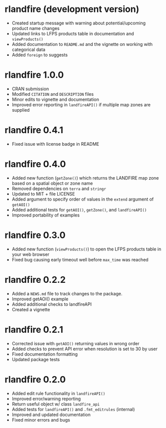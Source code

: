 # rlandfire (development version)
-   Created startup message with warning about potential/upcoming product name changes
-   Updated links to LFPS products table in documentation and `viewProducts()`
-   Added documentation to `README.md` and the vignette on working with categorical data
-   Added `foreign` to suggests

# rlandfire 1.0.0
-   CRAN submission
-   Modified `CITATION` and `DESCRIPTION` files
-   Minor edits to vignette and documentation
-   Improved error reporting in `landfireAPI()` if multiple map zones are supplied

# rlandfire 0.4.1
-   Fixed issue with license badge in README

# rlandfire 0.4.0
  - Added new function (`getZone()`) which returns the LANDFIRE map zone based on a spatial object or zone name 
  - Removed dependencies on `terra` and `stringr`
  - Updated to MIT + file LICENSE
  - Added argument to specify order of values in the `extend` argument of `getAOI()`
  - Added additional tests for `getAOI()`, `getZone()`, and `landfireAPI()`
  - Improved portability of examples

# rlandfire 0.3.0

-   Added new function (`viewProducts()`) to open the LFPS products table in your web browser
-   Fixed bug causing early timeout well before `max_time` was reached

# rlandfire 0.2.2

-   Added a `NEWS.md` file to track changes to the package.
-   Improved getAOI() example
-   Added additional checks to landfireAPI
-   Created a vignette 

# rlandfire 0.2.1

-   Corrected issue with `getAOI()` returning values in wrong order
-   Added checks to prevent API error when resolution is set to 30 by user
-   Fixed documentation formatting
-   Updated package tests

# rlandfire 0.2.0

-   Added edit rule functionality in `landfireAPI()`
-   Improved error/warning reporting
-   Return useful object w/ class `landfire_api`
-   Added tests for `landfireAPI()` and `.fmt_editrules` (internal)
-   Improved and updated documentation
-   Fixed minor errors and bugs
